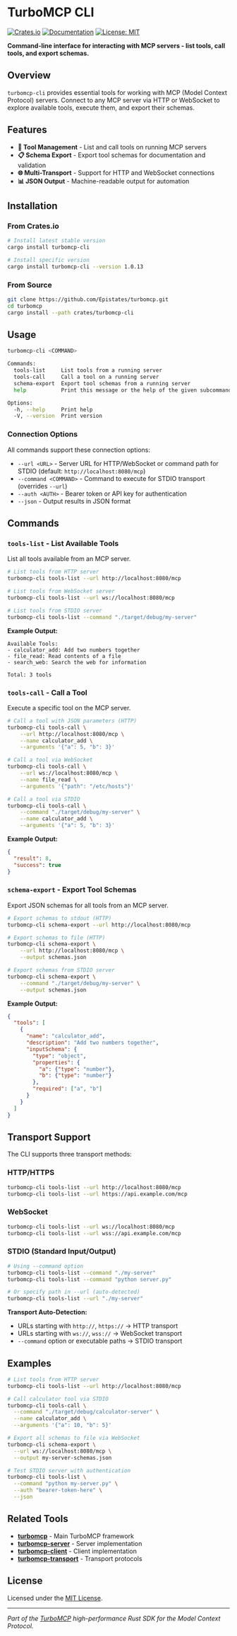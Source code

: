 # TurboMCP CLI

[![Crates.io](https://img.shields.io/crates/v/turbomcp-cli.svg)](https://crates.io/crates/turbomcp-cli)
[![Documentation](https://docs.rs/turbomcp-cli/badge.svg)](https://docs.rs/turbomcp-cli)
[![License: MIT](https://img.shields.io/badge/License-MIT-yellow.svg)](https://opensource.org/licenses/MIT)

**Command-line interface for interacting with MCP servers - list tools, call tools, and export schemas.**

## Overview

`turbomcp-cli` provides essential tools for working with MCP (Model Context Protocol) servers. Connect to any MCP server via HTTP or WebSocket to explore available tools, execute them, and export their schemas.

## Features

- **🔧 Tool Management** - List and call tools on running MCP servers
- **📋 Schema Export** - Export tool schemas for documentation and validation  
- **🌐 Multi-Transport** - Support for HTTP and WebSocket connections
- **📊 JSON Output** - Machine-readable output for automation

## Installation

### From Crates.io

```bash
# Install latest stable version
cargo install turbomcp-cli

# Install specific version
cargo install turbomcp-cli --version 1.0.13
```

### From Source

```bash
git clone https://github.com/Epistates/turbomcp.git
cd turbomcp
cargo install --path crates/turbomcp-cli
```

## Usage

```bash
turbomcp-cli <COMMAND>

Commands:
  tools-list     List tools from a running server
  tools-call     Call a tool on a running server  
  schema-export  Export tool schemas from a running server
  help           Print this message or the help of the given subcommand(s)

Options:
  -h, --help     Print help
  -V, --version  Print version
```

### Connection Options

All commands support these connection options:

- `--url <URL>` - Server URL for HTTP/WebSocket or command path for STDIO (default: `http://localhost:8080/mcp`)
- `--command <COMMAND>` - Command to execute for STDIO transport (overrides `--url`)
- `--auth <AUTH>` - Bearer token or API key for authentication
- `--json` - Output results in JSON format

## Commands

### `tools-list` - List Available Tools

List all tools available from an MCP server.

```bash
# List tools from HTTP server
turbomcp-cli tools-list --url http://localhost:8080/mcp

# List tools from WebSocket server  
turbomcp-cli tools-list --url ws://localhost:8080/mcp

# List tools from STDIO server
turbomcp-cli tools-list --command "./target/debug/my-server"
```

**Example Output:**
```
Available Tools:
- calculator_add: Add two numbers together
- file_read: Read contents of a file
- search_web: Search the web for information

Total: 3 tools
```

### `tools-call` - Call a Tool

Execute a specific tool on the MCP server.

```bash
# Call a tool with JSON parameters (HTTP)
turbomcp-cli tools-call \
    --url http://localhost:8080/mcp \
    --name calculator_add \
    --arguments '{"a": 5, "b": 3}'

# Call a tool via WebSocket
turbomcp-cli tools-call \
    --url ws://localhost:8080/mcp \
    --name file_read \
    --arguments '{"path": "/etc/hosts"}'

# Call a tool via STDIO
turbomcp-cli tools-call \
    --command "./target/debug/my-server" \
    --name calculator_add \
    --arguments '{"a": 5, "b": 3}'
```

**Example Output:**
```json
{
  "result": 8,
  "success": true
}
```

### `schema-export` - Export Tool Schemas

Export JSON schemas for all tools from an MCP server.

```bash
# Export schemas to stdout (HTTP)
turbomcp-cli schema-export --url http://localhost:8080/mcp

# Export schemas to file (HTTP)
turbomcp-cli schema-export \
    --url http://localhost:8080/mcp \
    --output schemas.json

# Export schemas from STDIO server
turbomcp-cli schema-export \
    --command "./target/debug/my-server" \
    --output schemas.json
```

**Example Output:**
```json
{
  "tools": [
    {
      "name": "calculator_add",
      "description": "Add two numbers together",
      "inputSchema": {
        "type": "object",
        "properties": {
          "a": {"type": "number"},
          "b": {"type": "number"}
        },
        "required": ["a", "b"]
      }
    }
  ]
}
```

## Transport Support

The CLI supports three transport methods:

### HTTP/HTTPS
```bash
turbomcp-cli tools-list --url http://localhost:8080/mcp
turbomcp-cli tools-list --url https://api.example.com/mcp
```

### WebSocket
```bash
turbomcp-cli tools-list --url ws://localhost:8080/mcp
turbomcp-cli tools-list --url wss://api.example.com/mcp
```

### STDIO (Standard Input/Output)
```bash
# Using --command option
turbomcp-cli tools-list --command "./my-server"
turbomcp-cli tools-list --command "python server.py"

# Or specify path in --url (auto-detected)
turbomcp-cli tools-list --url "./my-server"
```

**Transport Auto-Detection:**
- URLs starting with `http://`, `https://` → HTTP transport
- URLs starting with `ws://`, `wss://` → WebSocket transport  
- `--command` option or executable paths → STDIO transport

## Examples

```bash
# List tools from HTTP server
turbomcp-cli tools-list --url http://localhost:8080/mcp

# Call calculator tool via STDIO
turbomcp-cli tools-call \
  --command "./target/debug/calculator-server" \
  --name calculator_add \
  --arguments '{"a": 10, "b": 5}'

# Export all schemas to file via WebSocket
turbomcp-cli schema-export \
  --url ws://localhost:8080/mcp \
  --output my-server-schemas.json

# Test STDIO server with authentication
turbomcp-cli tools-list \
  --command "python my-server.py" \
  --auth "bearer-token-here" \
  --json
```

## Related Tools

- **[turbomcp](../turbomcp/)** - Main TurboMCP framework
- **[turbomcp-server](../turbomcp-server/)** - Server implementation  
- **[turbomcp-client](../turbomcp-client/)** - Client implementation
- **[turbomcp-transport](../turbomcp-transport/)** - Transport protocols

## License

Licensed under the [MIT License](../../LICENSE).

---

*Part of the [TurboMCP](../../) high-performance Rust SDK for the Model Context Protocol.*